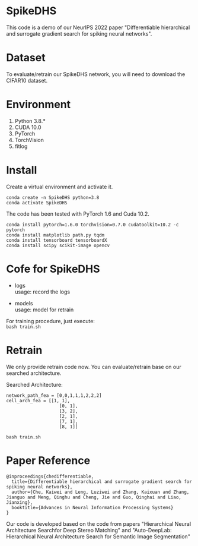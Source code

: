 # SpikeDHS
This code is a demo of our NeurIPS 2022 paper "Differentiable hierarchical and surrogate gradient search for spiking neural networks".

# Dataset
To evaluate/retrain our SpikeDHS network, you will need to download the CIFAR10 dataset.



# Environment
1. Python 3.8.*
2. CUDA 10.0
3. PyTorch 
4. TorchVision 
5. fitlog

# Install
Create a  virtual environment and activate it.
```shell
conda create -n SpikeDHS python=3.8
conda activate SpikeDHS
```
The code has been tested with PyTorch 1.6 and Cuda 10.2.
```shell
conda install pytorch=1.6.0 torchvision=0.7.0 cudatoolkit=10.2 -c pytorch
conda install matplotlib path.py tqdm
conda install tensorboard tensorboardX
conda install scipy scikit-image opencv
```

# Cofe for SpikeDHS
- logs\
  usage: record the logs

- models \
  usage: model for retrain

For training procedure, just execute: \
  `bash train.sh`
  
# Retrain
We only provide retrain code now. You can evaluate/retrain base on our searched architecture.

Searched Architecture:
```
network_path_fea = [0,0,1,1,1,2,2,2]
cell_arch_fea = [[1, 1],
                    [0, 1],
                    [3, 2],
                    [2, 1],
                    [7, 1],
                    [8, 1]]
```

```shell
bash train.sh
```

# Paper Reference
```
@inproceedings{chedifferentiable,
  title={Differentiable hierarchical and surrogate gradient search for spiking neural networks},
  author={Che, Kaiwei and Leng, Luziwei and Zhang, Kaixuan and Zhang, Jianguo and Meng, Qinghu and Cheng, Jie and Guo, Qinghai and Liao, Jianxing},
  booktitle={Advances in Neural Information Processing Systems}
}
```

Our code is developed based on the code from papers "Hierarchical Neural Architecture Searchfor Deep Stereo Matching" and "Auto-DeepLab: Hierarchical Neural Architecture Search for Semantic Image Segmentation"



